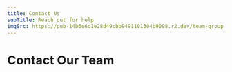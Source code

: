 ```yaml
---
title: Contact Us
subTitle: Reach out for help
imgSrc: https://pub-14b6e6c1e28d49cbb9491101304b9098.r2.dev/team-group-photo.png
---
```

# Contact Our Team